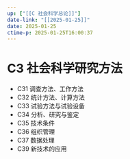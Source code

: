 ```yaml
---
up: ["[[C 社会科学总论]]"]
date-link: "[[2025-01-25]]"
date: 2025-01-25
ctime-p: 2025-01-25T16:00:37
---
```


# C3 社会科学研究方法

- C31 调查方法、工作方法
- C32 统计方法、计算方法
- C33 试验方法与试验设备
- C34 分析、研究与鉴定
- C35 技术条件
- C36 组织管理
- C37 数据处理
- C39 新技术的应用
